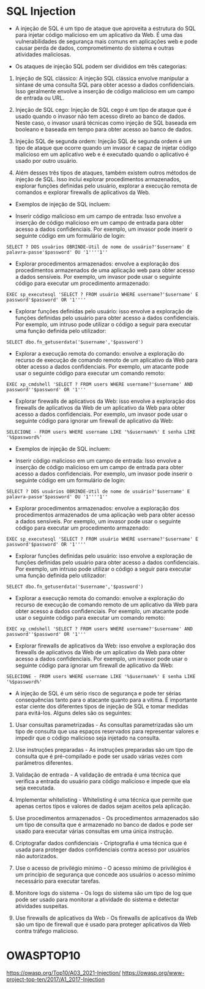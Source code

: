 # SQL Injection

* A injeção de SQL é um tipo de ataque que aproveita a estrutura do SQL para injetar código malicioso em um aplicativo da Web. É uma das vulnerabilidades de segurança mais comuns em aplicações web e pode causar perda de dados, comprometimento do sistema e outras atividades maliciosas. 

* Os ataques de injeção SQL podem ser divididos em três categorias:

1. Injeção de SQL clássico: A injeção SQL clássica envolve manipular a sintaxe de uma consulta SQL para obter acesso a dados confidenciais. Isso geralmente envolve a inserção de código malicioso em um campo de entrada ou URL.

2. Injeção de SQL cego: Injeção de SQL cego é um tipo de ataque que é usado quando o invasor não tem acesso direto ao banco de dados. Neste caso, o invasor usará técnicas como injeção de SQL baseada em booleano e baseada em tempo para obter acesso ao banco de dados.

3. Injeção SQL de segunda ordem: Injeção SQL de segunda ordem é um tipo de ataque que ocorre quando um invasor é capaz de injetar código malicioso em um aplicativo web e é executado quando o aplicativo é usado por outro usuário.

4. Além desses três tipos de ataques, também existem outros métodos de injeção de SQL. Isso inclui explorar procedimentos armazenados, explorar funções definidas pelo usuário, explorar a execução remota de comandos e explorar firewalls de aplicativos da Web. 

* Exemplos de injeção de SQL incluem:

* Inserir código malicioso em um campo de entrada: Isso envolve a inserção de código malicioso em um campo de entrada para obter acesso a dados confidenciais. Por exemplo, um invasor pode inserir o seguinte código em um formulário de login:

````
SELECT ? DOS usuários OBRINDE-Util de nome de usuário?'$username' E palavra-passe'$password' OU '1''''1''
````

* Explorar procedimentos armazenados: envolve a exploração dos procedimentos armazenados de uma aplicação web para obter acesso a dados sensíveis. Por exemplo, um invasor pode usar o seguinte código para executar um procedimento armazenado:

````
EXEC sp_executesql 'SELECT ? FROM usuário WHERE username?'$username' E password'$password' OR '1''''
````

* Explorar funções definidas pelo usuário: isso envolve a exploração de funções definidas pelo usuário para obter acesso a dados confidenciais. Por exemplo, um intruso pode utilizar o código a seguir para executar uma função definida pelo utilizador:

````
SELECT dbo.fn_getuserdata('$username','$password')
````

* Explorar a execução remota do comando: envolve a exploração do recurso de execução de comando remoto de um aplicativo da Web para obter acesso a dados confidenciais. Por exemplo, um atacante pode usar o seguinte código para executar um comando remoto:

````
EXEC xp_cmdshell 'SELECT ? FROM users WHERE username?'$username' AND password''$password' OR '1'''
````

* Explorar firewalls de aplicativos da Web: isso envolve a exploração dos firewalls de aplicativos da Web de um aplicativo da Web para obter acesso a dados confidenciais. Por exemplo, um invasor pode usar o seguinte código para ignorar um firewall de aplicativo da Web:

````
SELECIONE - FROM users WHERE username LIKE '%$username%' E senha LIKE '%$password%'
````

* Exemplos de injeção de SQL incluem:

* Inserir código malicioso em um campo de entrada: Isso envolve a inserção de código malicioso em um campo de entrada para obter acesso a dados confidenciais. Por exemplo, um invasor pode inserir o seguinte código em um formulário de login:

````
SELECT ? DOS usuários OBRINDE-Util de nome de usuário?'$username' E palavra-passe'$password' OU '1''''1''
````

* Explorar procedimentos armazenados: envolve a exploração dos procedimentos armazenados de uma aplicação web para obter acesso a dados sensíveis. Por exemplo, um invasor pode usar o seguinte código para executar um procedimento armazenado:
````
EXEC sp_executesql 'SELECT ? FROM usuário WHERE username?'$username' E password'$password' OR '1''''
````
* Explorar funções definidas pelo usuário: isso envolve a exploração de funções definidas pelo usuário para obter acesso a dados confidenciais. Por exemplo, um intruso pode utilizar o código a seguir para executar uma função definida pelo utilizador:
````
SELECT dbo.fn_getuserdata('$username','$password')
````
* Explorar a execução remota do comando: envolve a exploração do recurso de execução de comando remoto de um aplicativo da Web para obter acesso a dados confidenciais. Por exemplo, um atacante pode usar o seguinte código para executar um comando remoto:
````
EXEC xp_cmdshell 'SELECT ? FROM users WHERE username?'$username' AND password''$password' OR '1'''
````
* Explorar firewalls de aplicativos da Web: isso envolve a exploração dos firewalls de aplicativos da Web de um aplicativo da Web para obter acesso a dados confidenciais. Por exemplo, um invasor pode usar o seguinte código para ignorar um firewall de aplicativo da Web:
````
SELECIONE - FROM users WHERE username LIKE '%$username%' E senha LIKE '%$password%' 
````

* A injeção de SQL é um sério risco de segurança e pode ter sérias consequências tanto para o atacante quanto para a vítima. É importante estar ciente dos diferentes tipos de injeção de SQL e tomar medidas para evitá-los. Alguns deles são os seguintes: 

1. Usar consultas parametrizadas - As consultas parametrizadas são um tipo de consulta que usa espaços reservados para representar valores e impedir que o código malicioso seja injetado na consulta.

2. Use instruções preparadas - As instruções preparadas são um tipo de consulta que é pré-compilado e pode ser usado várias vezes com parâmetros diferentes.

3. Validação de entrada - A validação de entrada é uma técnica que verifica a entrada do usuário para código malicioso e impede que ela seja executada.

4. Implementar whitelisting - Whitelisting é uma técnica que permite que apenas certos tipos e valores de dados sejam aceitos pela aplicação.

5. Use procedimentos armazenados - Os procedimentos armazenados são um tipo de consulta que é armazenado no banco de dados e pode ser usado para executar várias consultas em uma única instrução.

6. Criptografar dados confidenciais - Criptografia é uma técnica que é usada para proteger dados confidenciais contra acesso por usuários não autorizados.

7. Use o acesso de privilégio mínimo - O acesso mínimo de privilégios é um princípio de segurança que concede aos usuários o acesso mínimo necessário para executar tarefas.

8. Monitore logs do sistema - Os logs do sistema são um tipo de log que pode ser usado para monitorar a atividade do sistema e detectar atividades suspeitas.

9. Use firewalls de aplicativos da Web - Os firewalls de aplicativos da Web são um tipo de firewall que é usado para proteger aplicativos da Web contra tráfego malicioso. 

# OWASPTOP10 

https://owasp.org/Top10/A03_2021-Injection/
https://owasp.org/www-project-top-ten/2017/A1_2017-Injection